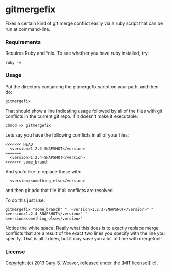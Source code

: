 gitmergefix
=====

Fixes a certain kind of git merge conflict easily via a ruby script that can be run at command-line.

### Requirements

Requires Ruby and *nix. To see whether you have ruby installed, try:

    ruby -v

### Usage

Put the directory containing the gitmergefix script on your path, and then do:

    gitmergefix

That should show a line indicating usage followed by all of the files with git conflicts in the current git repo. If it doesn't make it executable:

    chmod +x gitmergefix

Lets say you have the following conflicts in all of your files:

    <<<<<<< HEAD
      <version>1.2.3-SNAPSHOT</version>
    =======
      <version>1.2.4-SNAPSHOT</version>
    >>>>>>> some_branch

And you'd like to replace these with:

      <version>something_else</version>

and then git add that file if all conflicts are resolved.

To do this just use:

    gitmergefix "some_branch" "  <version>1.2.3-SNAPSHOT</version>" "  <version>1.2.4-SNAPSHOT</version>" "  <version>something_else</version>"

Notice the white space. Really what this does is to exactly replace merge conflicts that are a result of the exact two lines you specify with the line you specify. That is all it does, but it may save you a lot of time with mergetool!

### License

Copyright (c) 2013 Gary S. Weaver, released under the [MIT license][lic].

